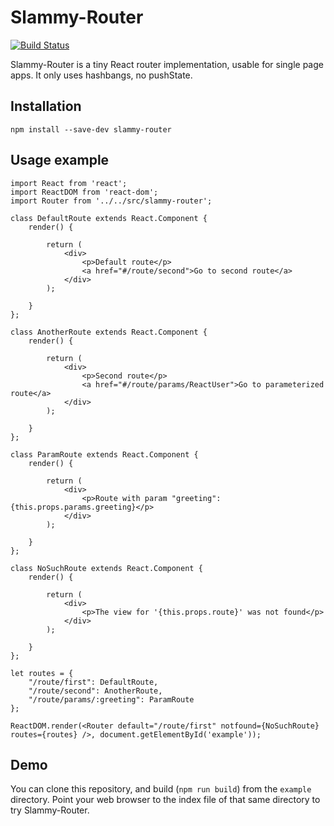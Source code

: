 # Slammy-Router

[![Build Status](https://travis-ci.org/WelcomWeb/Slammy-Router.svg?branch=master)](https://travis-ci.org/WelcomWeb/Slammy-Router)

Slammy-Router is a tiny React router implementation, usable for single page apps. It only uses hashbangs, no pushState.

## Installation

    npm install --save-dev slammy-router

## Usage example

	import React from 'react';
	import ReactDOM from 'react-dom';
	import Router from '../../src/slammy-router';
	
	class DefaultRoute extends React.Component {
		render() {
			
			return (
				<div>
					<p>Default route</p>
					<a href="#/route/second">Go to second route</a>
				</div>
			);
			
		}
	};
	
	class AnotherRoute extends React.Component {
		render() {
			
			return (
				<div>
					<p>Second route</p>
					<a href="#/route/params/ReactUser">Go to parameterized route</a>
				</div>
			);
			
		}
	};
	
	class ParamRoute extends React.Component {
		render() {
			
			return (
				<div>
					<p>Route with param "greeting": {this.props.params.greeting}</p>
				</div>
			);
			
		}
	};
	
	class NoSuchRoute extends React.Component {
		render() {
			
			return (
				<div>
					<p>The view for '{this.props.route}' was not found</p>
				</div>
			);
			
		}
	};
	
	let routes = {
		"/route/first": DefaultRoute,
		"/route/second": AnotherRoute,
		"/route/params/:greeting": ParamRoute
	};
	
	ReactDOM.render(<Router default="/route/first" notfound={NoSuchRoute} routes={routes} />, document.getElementById('example'));

## Demo

You can clone this repository, and build (`npm run build`) from the `example` directory. Point your web browser to the index file of that same directory to try Slammy-Router.